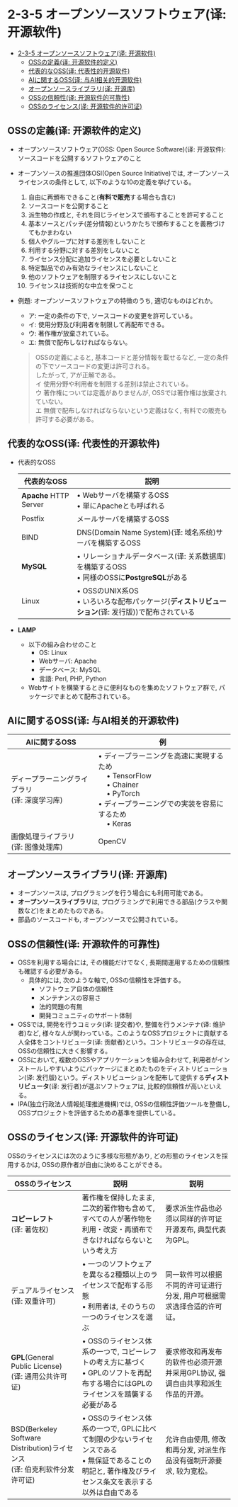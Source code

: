# 2-3-5 オープンソースソフトウェア(译: 开源软件)

- [2-3-5 オープンソースソフトウェア(译: 开源软件)](#2-3-5-オープンソースソフトウェア译-开源软件)
  - [OSSの定義(译: 开源软件的定义)](#ossの定義译-开源软件的定义)
  - [代表的なOSS(译: 代表性的开源软件)](#代表的なoss译-代表性的开源软件)
  - [AIに関するOSS(译: 与AI相关的开源软件)](#aiに関するoss译-与ai相关的开源软件)
  - [オープンソースライブラリ(译: 开源库)](#オープンソースライブラリ译-开源库)
  - [OSSの信頼性(译: 开源软件的可靠性)](#ossの信頼性译-开源软件的可靠性)
  - [OSSのライセンス(译: 开源软件的许可证)](#ossのライセンス译-开源软件的许可证)

## OSSの定義(译: 开源软件的定义)

- オープンソースソフトウェア(OSS: Open Source Software)(译: 开源软件): ソースコードを公開するソフトウェアのこと
- オープンソースの推進団体OSI(Open Source Initiative)では, オープンソースライセンスの条件として, 以下のような10の定義を挙げている。
  1. 自由に再頒布できること(**有料で販売**する場合も含む)
  2. ソースコードを公開すること
  3. 派生物の作成と, それを同じライセンスで頒布することを許可すること
  4. 基本ソースとパッチ(差分情報)というかたちで頒布することを義務づけてもかまわない
  5. 個人やグループに対する差別をしないこと
  6. 利用する分野に対する差別をしないこと
  7. ライセンス分配に追加ライセンスを必要としないこと
  8. 特定製品でのみ有効なライセンスにしないこと
  9. 他のソフトウェアを制限するライセンスにしないこと
  10. ライセンスは技術的な中立を保つこと
- 例題: オープンソースソフトウェアの特徴のうち, 適切なものはどれか。
  - ア: 一定の条件の下で, ソースコードの変更を許可している。
  - イ: 使用分野及び利用者を制限して再配布できる。
  - ウ: 著作権が放棄されている。
  - エ: 無償で配布しなければならない。

  > OSSの定義によると, 基本コードと差分情報を載せるなど, 一定の条件の下でソースコードの変更は許可される。  
  > したがって, アが正解である。  
  > イ 使用分野や利用者を制限する差別は禁止されている。  
  > ウ 著作権については定義がありませんが, OSSでは著作権は放棄されていない。  
  > エ 無償で配布しなければならないという定義はなく, 有料での販売も許可する必要がある。

## 代表的なOSS(译: 代表性的开源软件)

- 代表的なOSS

  | 代表的なOSS | 説明 |
  | - | - |
  | **Apache** HTTP Server | $\bullet$ Webサーバを構築するOSS<br>$\bullet$ 単にApacheとも呼ばれる |
  | Postfix | メールサーバを構築するOSS |
  | BIND | DNS(Domain Name System)(译: 域名系统)サーバを構築するOSS |
  | **MySQL** | $\bullet$ リレーショナルデータベース(译: 关系数据库)を構築するOSS<br>$\bullet$ 同様のOSSに**PostgreSQL**がある |
  | Linux | $\bullet$ OSSのUNIX系OS<br>$\bullet$ いろいろな配布パッケージ(**ディストリビューション**(译: 发行版))で配布されている |

- **LAMP**
  - 以下の組み合わせのこと
    - OS: Linux
    - Webサーバ: Apache
    - データベース: MySQL
    - 言語: Perl, PHP, Python
  - Webサイトを構築するときに便利なものを集めたソフトウェア群で, パッケージでまとめて配布されている。

## AIに関するOSS(译: 与AI相关的开源软件)

| AIに関するOSS | 例 |
| - | - |
| ディープラーニングライブラリ<br>(译: 深度学习库) | $\bullet$ ディープラーニングを高速に実現するため<br>$\quad \bullet$ TensorFlow<br>$\quad \bullet$ Chainer<br>$\quad \bullet$ PyTorch<br>$\bullet$ ディープラーニングでの実装を容易にするため<br>$\quad \bullet$ Keras |
| 画像処理ライブラリ<br>(译: 图像处理库) | OpenCV |

## オープンソースライブラリ(译: 开源库)

- オープンソースは, プログラミングを行う場合にも利用可能である。
- **オープンソースライブラリ**は, プログラミングで利用できる部品(クラスや関数など)をまとめたものである。
- 部品のソースコードも, オープンソースで公開されている。

## OSSの信頼性(译: 开源软件的可靠性)

- OSSを利用する場合には, その機能だけでなく, 長期間運用するための信頼性も確認する必要がある。
  - 具体的には, 次のような軸で, OSSの信頼性を評価する。
    - ソフトウェア自体の信頼性
    - メンテナンスの容易さ
    - 法的問題の有無
    - 開発コミュニティのサポート体制
- OSSでは, 開発を行うコミッタ(译: 提交者)や, 整備を行うメンテナ(译: 维护者)など, 様々な人が関わっている。このようなOSSプロジェクトに貢献する人全体をコントリビュータ(译: 贡献者)という。コントリビュータの存在は, OSSの信頼性に大きく影響する。
- OSSにおいて, 複数のOSSやアプリケーションを組み合わせて, 利用者がインストールしやすいようにパッケージにまとめたものをディストリビューション(译: 发行版)という。ディストリビューションを配布して提供する**ディストリビュータ**(译: 发行者)が選ぶソフトウェアは, 比較的信頼性が高いといえる。
- IPA(独立行政法人情報処理推進機構)では, OSSの信頼性評価ツールを整備し, OSSプロジェクトを評価するための基準を提供している。

## OSSのライセンス(译: 开源软件的许可证)

OSSのライセンスには次のように多様な形態があり, どの形態のライセンスを採用するかは, OSSの原作者が自由に決めることができる。

| OSSのライセンス | 説明 | 説明 |
| - | - | - |
| **コピーレフト**<br>(译: 著佐权) | 著作権を保持したまま, 二次的著作物も含めて, すべての人が著作物を利用・改変・再頒布できなければならないという考え方 | 要求派生作品也必须以同样的许可证开源发布, 典型代表为GPL。 |
| デュアルライセンス<br>(译: 双重许可) | $\bullet$ 一つのソフトウェアを異なる2種類以上のライセンスで配布する形態<br>$\bullet$ 利用者は, そのうちの一つのライセンスを選ぶ | 同一软件可以根据不同的许可证进行分发, 用户可根据需求选择合适的许可证。 |
| **GPL**(General Public License)<br>(译: 通用公共许可证) | $\bullet$ OSSのライセンス体系の一つで, コピーレフトの考え方に基づく<br>$\bullet$ GPLのソフトを再配布する場合にはGPLのライセンスを踏襲する必要がある | 要求修改和再发布的软件也必须开源并采用GPL协议, 强调自由共享和派生作品的开源。 |
| BSD(Berkeley Software Distribution)ライセンス<br>(译: 伯克利软件分发许可证) | $\bullet$ OSSのライセンス体系の一つで, GPLに比べて制限の少ないライセンスである<br>$\bullet$ 無保証であることの明記と, 著作権及びライセンス条文を表示する以外は自由である | 允许自由使用, 修改和再分发, 对派生作品没有强制开源要求, 较为宽松。 |
